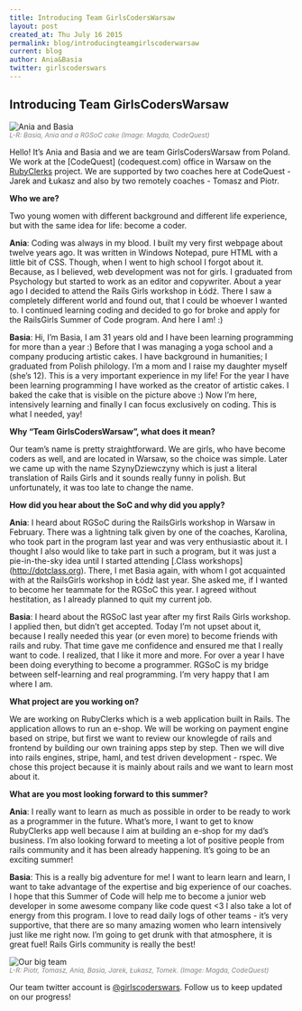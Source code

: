```yaml
---
title: Introducing Team GirlsCodersWarsaw
layout: post
created_at: Thu July 16 2015
permalink: blog/introducingteamgirlscoderwarsaw
current: blog
author: Ania&Basia
twitter: girlscoderswars
---
```



## Introducing Team GirlsCodersWarsaw

<img src="http://i.imgur.com/uFz5wpu.jpg" alt="Ania and Basia">
<br><font color="grey"><small><i>L-R: Basia, Ania and a RGSoC cake (Image: Magda, CodeQuest)</i></small></font>

Hello! It’s Ania and Basia and we are team GirlsCodersWarsaw from Poland. We work at the [CodeQuest] (codequest.com) office in Warsaw on the [RubyClerks](http://rubyclerks.org) project. We are supported by two coaches here at CodeQuest - Jarek and Łukasz and also by two remotely coaches - Tomasz and Piotr.

__Who we are?__

Two young women with different background and different life experience, but with the same idea for life: become a coder. 

__Ania__: Coding was always in my blood. I built my very first webpage about twelve years ago. It was written in Windows Notepad, pure HTML with a little bit of CSS. Though, when I went to high school I forgot about it. Because, as I believed, web development was not for girls. I graduated from Psychology but started to work as an editor and copywriter. About a year ago I decided to attend the Rails Girls workshop in Łódź. There I saw a completely different world and found out, that I could be whoever I wanted to. I continued learning coding and decided to go for broke and apply for the RailsGirls Summer of Code program. And here I am! :)

__Basia__: Hi, I’m Basia, I am 31 years old and I have been learning programming for more than a year :) Before that I was managing a yoga school and a company producing artistic cakes. I have background in humanities; I graduated from Polish philology. I’m a mom and I raise my daughter myself (she’s 12). This is a very  important experience in my life! For the year I have been learning programming I have worked as the creator of artistic cakes. I baked the cake that is visible on the picture above :) Now I’m here, intensively learning and finally I can focus exclusively on coding. This is what I needed, yay!

__Why “Team GirlsCodersWarsaw”, what does it mean?__

Our team’s name is pretty straightforward. We are girls, who have become coders as well, and are  located in Warsaw, so the choice was simple. Later we came up with the name SzynyDziewczyny which is just a literal translation of Rails Girls and it sounds really funny in polish. But unfortunately, it was too late to change the name.

__How did you hear about the SoC and why did you apply?__

__Ania__: I heard about RGSoC during the RailsGirls workshop in Warsaw in February. There was a lightning talk given by one of the coaches, Karolina, who took part in the program last year and was very enthusiastic about it. I thought I also would like to take part in such a program, but it was just a pie-in-the-sky idea until I started attending [.Class  workshops] (http://dotclass.org). There, I met Basia again, with whom I got acquainted with at the RailsGirls workshop in Łódź last year. She asked me, if I wanted to become her teammate for the RGSoC this year. I agreed without hestitation, as I already planned to quit my current job. 

__Basia__: I heard about the RGSoC last year after my first Rails Girls workshop. I applied then, but didn’t get accepted. Today I’m not upset about it,  because I really needed this year (or even more) to become  friends with rails and ruby. That time gave me confidence and ensured me that I really want to code. I realized, that I like it more and more. For over a year I have been doing everything to become a programmer. RGSoC is my bridge between self-learning and real programming. I’m very happy that I am where I am.

__What project are you working on?__

We are working on RubyClerks which is a web application built in Rails. The application allows to run an e-shop. We will be working on payment engine based on stripe, but first we want to review our knowlegde of rails and frontend by building our own training apps step by step. Then we will dive into rails engines, stripe, haml, and test driven development - rspec. We chose this project because it is mainly about rails and we want to learn most about it. 

__What are you most looking forward to this summer?__

__Ania__: I really want to learn as much as possible in order to be ready to work as a programmer in the future. What’s more, I want to get to know RubyClerks app well because I aim at building an e-shop for my dad’s business. I’m also looking forward to meeting a lot of positive people from rails community and it has been already happening. It’s going to be an exciting summer! 

__Basia__: This is a really big adventure for me! I want to learn learn and learn, I want to take advantage of the expertise and big experience of our coaches. I hope that this Summer of Code will help me to become a junior web developer in some awesome company like code quest <3 I also take a lot of energy from this program. I love to read daily logs of other teams - it’s very supportive, that there are so many amazing women who learn intensively just like me right now. I’m going to get drunk with that atmosphere, it is great fuel! Rails Girls community is really the best!

<img src="http://i.imgur.com/NhXc1xw.png" alt="Our big team">
<br><font color="grey"><small><i>L-R: Piotr, Tomasz, Ania, Basia, Jarek, Łukasz, Tomek. (Image: Magda, CodeQuest)</i></small></font>

Our team twitter account is [@girlscoderswars](https://twitter.com/GirlsCodersWars). Follow us to keep updated on our progress!
